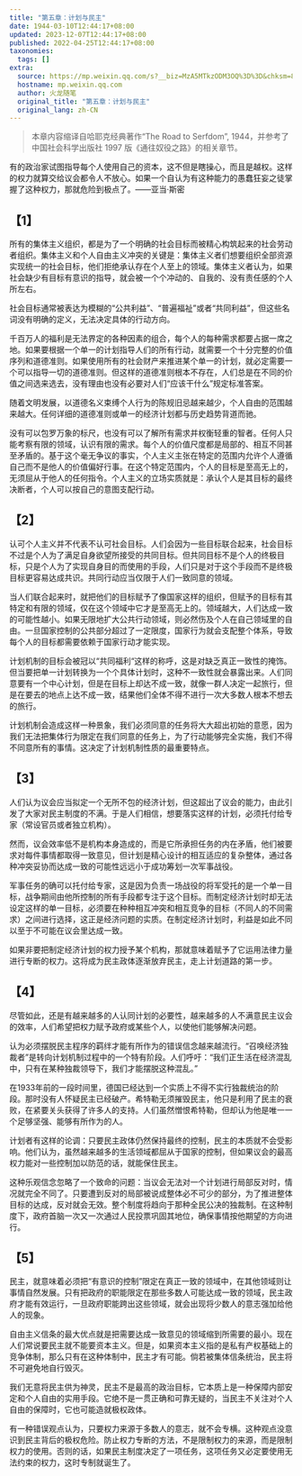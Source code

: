 ```yaml
---
title: "第五章：计划与民主"
date: 1944-03-10T12:44:17+08:00
updated: 2023-12-07T12:44:17+08:00
published: 2022-04-25T12:44:17+08:00
taxonomies:
  tags: []
extra:
  source: https://mp.weixin.qq.com/s?__biz=MzA5MTkzODM3OQ%3D%3D&chksm=8b98d91dbcef500b47fe70bf7a465023748c6d48c0ff927d4f282ea75f98c1638d7a6ef070ab&idx=1&mid=2652418617&scene=21&sn=f28faa48d1b52033fdd87cac8e113e97&utm_source=pocket_reader
  hostname: mp.weixin.qq.com
  author: 火龙随笔
  original_title: "第五章：计划与民主"
  original_lang: zh-CN
---
```


> 本章内容缩译自哈耶克经典著作“The Road to Serfdom”, 1944，并参考了中国社会科学出版社 1997 版《通往奴役之路》的相关章节。

有的政治家试图指导每个人使用自己的资本，这不但是瞎操心，而且是越权。这样的权力就算交给议会都令人不放心。如果一个自认为有这种能力的愚蠢狂妄之徒掌握了这种权力，那就危险到极点了。——亚当·斯密

## 【1】

所有的集体主义组织，都是为了一个明确的社会目标而被精心构筑起来的社会劳动者组织。集体主义和个人自由主义冲突的关键是：集体主义者们想要组织全部资源实现统一的社会目标，他们拒绝承认存在个人至上的领域。集体主义者认为，如果社会缺少有目标有意识的指导，就会被一个个冲动的、自我的、没有责任感的个人所左右。

社会目标通常被表达为模糊的“公共利益”、“普遍福祉”或者“共同利益”，但这些名词没有明确的定义，无法决定具体的行动方向。

千百万人的福利是无法界定的各种因素的组合，每个人的每种需求都要占据一席之地。如果要根据一个单一的计划指导人们的所有行动，就需要一个十分完整的价值序列和道德准则。如果使用所有的社会财产来推进某个单一的计划，就必定需要一个可以指导一切的道德准则。但这样的道德准则根本不存在，人们总是在不同的价值之间选来选去，没有理由也没有必要对人们“应该干什么”规定标准答案。

随着文明发展，以道德名义束缚个人行为的陈规旧忌越来越少，个人自由的范围越来越大。任何详细的道德准则或单一的经济计划都与历史趋势背道而驰。

没有可以包罗万象的标尺，也没有可以了解所有需求并权衡轻重的智者。任何人只能考察有限的领域，认识有限的需求。每个人的价值尺度都是局部的、相互不同甚至矛盾的。基于这个毫无争议的事实，个人主义主张在特定的范围内允许个人遵循自己而不是他人的价值偏好行事。在这个特定范围内，个人的目标是至高无上的，无须屈从于他人的任何指令。个人主义的立场实质就是：承认个人是其目标的最终决断者，个人可以按自己的意图支配行动。

## 【2】

认可个人主义并不代表不认可社会目标。人们会因为一些目标联合起来，社会目标不过是个人为了满足自身欲望所接受的共同目标。但共同目标不是个人的终极目标，只是个人为了实现自身目的而使用的手段，人们只是对于这个手段而不是终极目标更容易达成共识。共同行动应当仅限于人们一致同意的领域。

当人们联合起来时，就把他们的目标赋予了像国家这样的组织，但赋予的目标有其特定和有限的领域，仅在这个领域中它才是至高无上的。领域越大，人们达成一致的可能性越小。如果无限地扩大公共行动领域，则必然伤及个人在自己领域里的自由。一旦国家控制的公共部分超过了一定限度，国家行为就会支配整个体系，导致每个人的目标都需要依赖于国家行动才能实现。

计划机制的目标会被冠以“共同福利“这样的称呼，这是对缺乏真正一致性的掩饰。但当要把单一计划转换为一个个具体计划时，这种不一致性就会暴露出来。人们同意要有一个中心计划，但是在目标上却达不成一致，就像一群人决定一起旅行，但是在要去的地点上达不成一致，结果他们全体不得不进行一次大多数人根本不想去的旅行。

计划机制会造成这样一种景象，我们必须同意的任务将大大超出初始的意愿，因为我们无法把集体行为限定在我们同意的任务上，为了行动能够完全实施，我们不得不同意所有的事情。这决定了计划机制性质的最重要特点。

## 【3】

人们认为议会应当拟定一个无所不包的经济计划，但这超出了议会的能力，由此引发了大家对民主制度的不满。于是人们相信，想要落实这样的计划，必须托付给专家（常设官员或者独立机构）。

然而，议会效率低不是机构本身造成的，而是它所承担任务的内在矛盾，他们被要求对每件事情都取得一致意见，但计划是精心设计的相互适应的复杂整体，通过各种冲突妥协而达成一致的可能性远远小于成功筹划一次军事战役。

军事任务的确可以托付给专家，这是因为负责一场战役的将军受托的是一个单一目标，战争期间由他所控制的所有手段都专注于这个目标。而制定经济计划时却无法设定这样的单一目标，必须要在种种相互冲突和相互竞争的目标（不同人的不同需求）之间进行选择，这正是经济问题的实质。在制定经济计划时，利益是如此不同以至于不可能在议会里达成一致。

如果非要把制定经济计划的权力授予某个机构，那就意味着赋予了它运用法律力量进行专断的权力。这将成为民主政体逐渐放弃民主，走上计划道路的第一步。

## 【4】

尽管如此，还是有越来越多的人认同计划的必要性，越来越多的人不满意民主议会的效率，人们希望把权力赋予政府或某些个人，以使他们能够解决问题。

认为必须摆脱民主程序的羁绊才能有所作为的错误信念越来越流行。“召唤经济独裁者”是转向计划机制过程中的一个特有阶段。人们呼吁：“我们正生活在经济混乱中，只有在某种独裁领导下，我们才能摆脱这种混乱。”

在1933年前的一段时间里，德国已经达到一个实质上不得不实行独裁统治的阶段。那时没有人怀疑民主已经破产。希特勒无须摧毁民主，他只是利用了民主的衰败，在紧要关头获得了许多人的支持。人们虽然憎恨希特勒，但却认为他是唯一一个足够坚强、能够有所作为的人。

计划者有这样的论调：只要民主政体仍然保持最终的控制，民主的本质就不会受影响。他们认为，虽然越来越多的生活领域都屈从于国家的控制，但如果议会的最高权力能对一些控制加以防范的话，就能保住民主。

这种乐观信念忽略了一个致命的问题：当议会无法对一个计划进行局部反对时，情况就完全不同了。只要遭到反对的局部被说成整体必不可少的部分，为了推进整体目标的达成，反对就会无效。整个制度将趋向于那种全民公决的独裁制。在这种制度下，政府首脑一次又一次通过人民投票巩固其地位，确保事情按他期望的方向进行。

## 【5】

民主，就意味着必须把“有意识的控制”限定在真正一致的领域中，在其他领域则让事情自然发展。只有把政府的职能限定在那些多数人可能达成一致的领域，民主政府才能有效运行，一旦政府职能跨出这些领域，就会出现将少数人的意志强加给他人的现象。

自由主义信条的最大优点就是把需要达成一致意见的领域缩到所需要的最小。现在人们常说要民主就不能要资本主义。但是，如果资本主义指的是私有产权基础上的竞争体制，那么只有在这种体制中，民主才有可能。倘若被集体信条统治，民主将不可避免地自行毁灭。

我们无意将民主供为神灵，民主不是最高的政治目标，它本质上是一种保障内部安定和个人自由的实用手段。它绝不是一贯正确和可靠无疑的，当民主不关注对个人自由的保障时，它也可能造就极权政体。

有一种错误观点认为，只要权力来源于多数人的意志，就不会专横。这种观点没意识到民主背后的极权危险。防止权力专断的方法，不是限制权力的来源，而是限制权力的使用。否则的话，如果民主制度决定了一项任务，这项任务又必定要使用无法约束的权力，这时专制就诞生了。